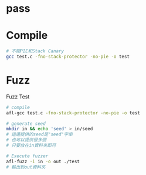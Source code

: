 pass
===

# Compile
```bash
# 不開PIE和Stack Canary
gcc test.c -fno-stack-protector -no-pie -o test
```

# Fuzz
Fuzz Test
```bash
# compile
afl-gcc test.c -fno-stack-protector -no-pie -o test

# generate seed
mkdir in && echo 'seed' > in/seed
# 這邊提供的seed是"seed"字串
# 也可以提供很多個
# 只要放在in資料夾即可

# Execute fuzzer
afl-fuzz -i in -o out ./test
# 輸出到out資料夾
```
